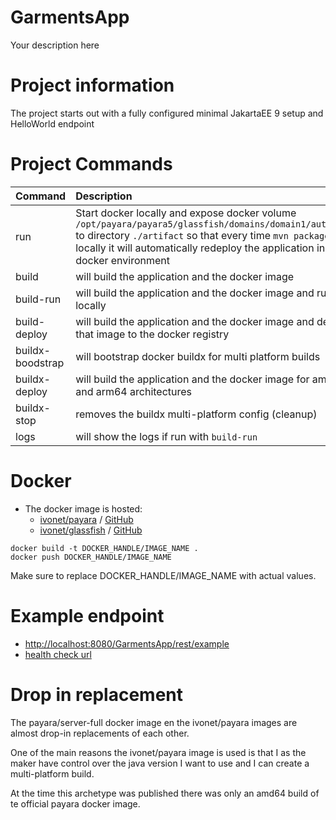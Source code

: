 # GarmentsApp

Your description here

# Project information

The project starts out with a fully configured minimal JakartaEE 9 setup and HelloWorld endpoint

# Project Commands 

| Command          | Description                                                                                                                                                                                                                                                 |
|:-----------------|:------------------------------------------------------------------------------------------------------------------------------------------------------------------------------------------------------------------------------------------------------------|
| run              | Start docker locally and expose docker volume `/opt/payara/payara5/glassfish/domains/domain1/autodeploy` to directory `./artifact` so that every time `mvn package` is run locally it will automatically redeploy the application in the docker environment |
| build            | will build the application and the docker image                                                                                                                                                                                                             |
| build-run        | will build the application and the docker image and run locally                                                                                                                                                                                             |
| build-deploy     | will build the application and the docker image and deploy that image to the docker registry                                                                                                                                                                |
| buildx-boodstrap | will bootstrap docker buildx for multi platform builds                                                                                                                                                                                                      |
| buildx-deploy    | will build the application and the docker image for amd64 and arm64 architectures                                                                                                                                                                           |
| buildx-stop      | removes the buildx multi-platform config (cleanup)                                                                                                                                                                                                          |
| logs             | will show the logs if run with `build-run`                                                                                                                                                                                                                  |

# Docker

- The docker image is hosted:
  - [ivonet/payara](http://ivo2u.nl/tM) / [GitHub](http://ivo2u.nl/oO)
  - [ivonet/glassfish](http://ivo2u.nl/tP) / [GitHub](http://ivo2u.nl/Vu)


```shell
docker build -t DOCKER_HANDLE/IMAGE_NAME .
docker push DOCKER_HANDLE/IMAGE_NAME
```

Make sure to replace DOCKER_HANDLE/IMAGE_NAME with actual values.

# Example endpoint

- [http://localhost:8080/GarmentsApp/rest/example](http://localhost:8080/GarmentsApp/rest/example)
- [health check url](http://localhost:8080/health)

# Drop in replacement

The payara/server-full docker image en the ivonet/payara images are almost drop-in
replacements of each other.

One of the main reasons the ivonet/payara image is used is that I as the maker have control
over the java version I want to use and I can create a multi-platform build. 

At the time this archetype was published there was only an amd64 build of te official payara 
docker image.

